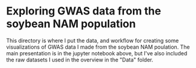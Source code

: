 # Exploring GWAS data from the soybean NAM population

This directory is where I put the data, and workflow for creating some visualizations of GWAS data I made from the soybean NAM poulation. The main presentation is in the jupyter notebook above, but I've also included the raw datasets I used in the overview in the "Data" folder.

